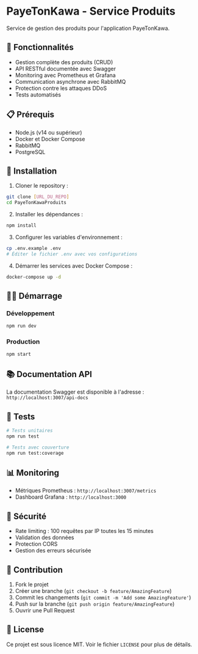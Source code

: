 ﻿# PayeTonKawa - Service Produits

Service de gestion des produits pour l'application PayeTonKawa.

## 🚀 Fonctionnalités

- Gestion complète des produits (CRUD)
- API RESTful documentée avec Swagger
- Monitoring avec Prometheus et Grafana
- Communication asynchrone avec RabbitMQ
- Protection contre les attaques DDoS
- Tests automatisés

## 📋 Prérequis

- Node.js (v14 ou supérieur)
- Docker et Docker Compose
- RabbitMQ
- PostgreSQL

## 🔧 Installation

1. Cloner le repository :
```bash
git clone [URL_DU_REPO]
cd PayeTonKawaProduits
```

2. Installer les dépendances :
```bash
npm install
```

3. Configurer les variables d'environnement :
```bash
cp .env.example .env
# Éditer le fichier .env avec vos configurations
```

4. Démarrer les services avec Docker Compose :
```bash
docker-compose up -d
```

## 🏃‍♂️ Démarrage

### Développement
```bash
npm run dev
```

### Production
```bash
npm start
```

## 📚 Documentation API

La documentation Swagger est disponible à l'adresse : `http://localhost:3007/api-docs`

## 🧪 Tests

```bash
# Tests unitaires
npm run test

# Tests avec couverture
npm run test:coverage
```

## 📊 Monitoring

- Métriques Prometheus : `http://localhost:3007/metrics`
- Dashboard Grafana : `http://localhost:3000`

## 🔐 Sécurité

- Rate limiting : 100 requêtes par IP toutes les 15 minutes
- Validation des données
- Protection CORS
- Gestion des erreurs sécurisée

## 🤝 Contribution

1. Fork le projet
2. Créer une branche (`git checkout -b feature/AmazingFeature`)
3. Commit les changements (`git commit -m 'Add some AmazingFeature'`)
4. Push sur la branche (`git push origin feature/AmazingFeature`)
5. Ouvrir une Pull Request

## 📝 License

Ce projet est sous licence MIT. Voir le fichier `LICENSE` pour plus de détails.
